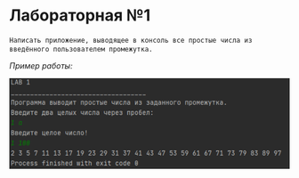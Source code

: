 # Лабораторная №1
    Написать приложение, выводящее в консоль все простые числа из введённого пользователем промежутка.

*Пример работы:*

![alt text][logo]

[logo]: example.png "Example"
